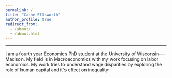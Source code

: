 ```yaml
---
permalink: /
title: "Cache Ellsworth"
author_profile: true
redirect_from: 
  - /about/
  - /about.html
---
```


<hr style="border: 1px solid gray;">

I am a fourth year Economics PhD student at the University of Wisconsin---Madison. My field is in Macroeconomics with my work focusing on labor economics. My work tries to understand wage disparities by exploring the role of human capital and it's effect on inequality.
